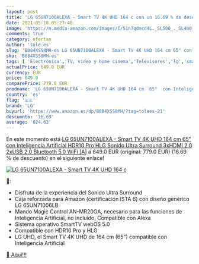 ```yaml
---
layout: post
title: 'LG 65UN7100ALEXA - Smart TV 4K UHD 164 c con un 16.69 % de descuento'
date: 2021-05-18 05:27:40
image: 'https://m.media-amazon.com/images/I/51n7qdmcd4L._SL500_._SL400_.jpg'
comments: true
category: ofertas
author: 'tole.es'
slug: 'B084XSS8MH-es LG 65UN7100ALEXA - Smart TV 4K UHD 164 cm 65" con...'
sku: 'B084XSS8MH-es'
tags: [ 'Electrónica','TV, vídeo y home cinema','Televisores','lg','smart','tv', ]
actualPrice: 649.0 EUR
currency: EUR
price: 649.0
comparePrice: 779.0 EUR
prodname: 'LG 65UN7100ALEXA - Smart TV 4K UHD 164 cm  65"  con Inteligencia Artificial  HDR10 Pro  HLG  Sonido Ultra Surround  3xHDMI 2.0  2xUSB 2.0  Bluetooth 5.0  WiFi [A]'
country: 'es'
flag: '🇪🇸'
brand: 'LG'
buyurl: 'https://www.amazon.es/dp/B084XSS8MH/?tag=tolees-21'
descuento: '16.69'
average: '624.63'
---
```


En este momento está [LG 65UN7100ALEXA - Smart TV 4K UHD 164 cm  65"  con Inteligencia Artificial  HDR10 Pro  HLG  Sonido Ultra Surround  3xHDMI 2.0  2xUSB 2.0  Bluetooth 5.0  WiFi [A]](https://www.amazon.es/dp/B084XSS8MH/?tag=tolees-21) a 649.0 EUR (original: 779.0 EUR) (16.69 %  de descuento) en el siguiente enlace!

[![LG 65UN7100ALEXA - Smart TV 4K UHD 164 c](https://m.media-amazon.com/images/I/51n7qdmcd4L._SL500_._SL400_.jpg)](https://www.amazon.es/dp/B084XSS8MH/?tag=tolees-21)

🔎:

- Disfruta de la experiencia del Sonido Ultra Surround
- Caja reforzada para Amazon (certificación ISTA 6) con diseño genérico LG 65UN71006LB
- Mando Magic Control AN-MR20GA, necesario para las funciones de Inteligencia Artificial, no incluido, Compatible con Alexa
- Sistema operativo SmartTV webOS 5.0
- Compatible con HDR10 Pro y HLG
- LG UHD, el Smart TV 4K UHD de 164 cm (65") compatible con Inteligencia Artificial

[🛒 Aquí!!!](https://www.amazon.es/dp/B084XSS8MH/?tag=tolees-21)

